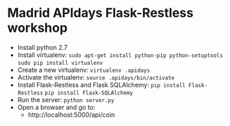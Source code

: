 # Madrid APIdays Flask-Restless workshop

- Install python 2.7
- Install virtualenv:
    `sudo apt-get install python-pip python-setuptools`
    `sudo pip install virtualenv`
- Create a new virtualenv:
    `virtualenv .apidays`
- Activate the virtualenv:
    `source .apidays/bin/activate`
- Install Flask-Restless and Flask SQLAlchemy:
    `pip install Flask-Restless`
    `pip install Flask-SQLAlchemy`
- Run the server:
    `python server.py`
- Open a browser and go to:
    - http://localhost:5000/api/coin